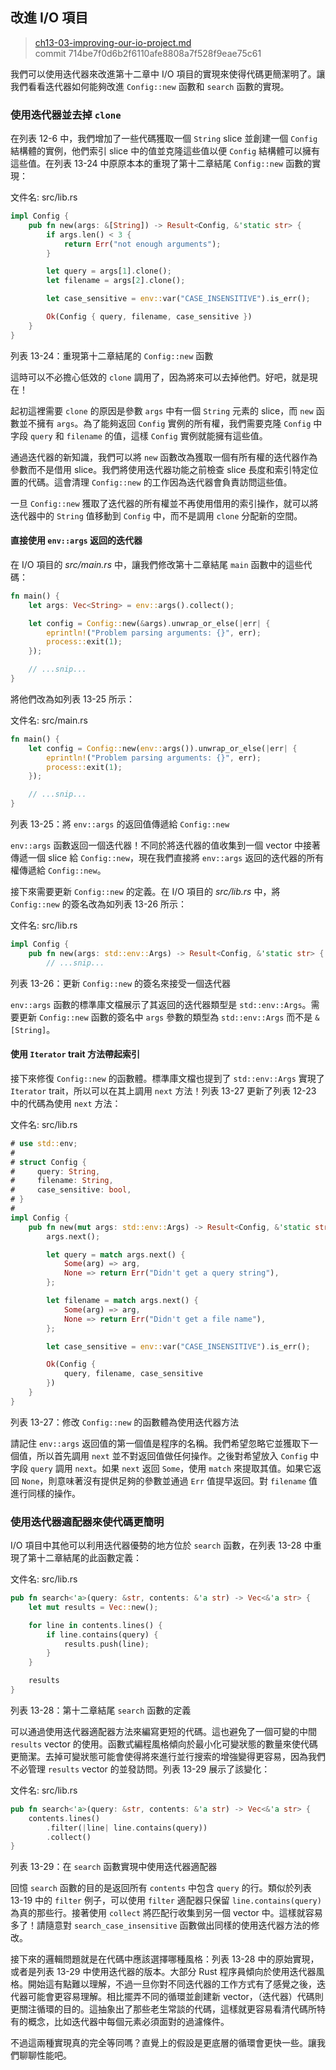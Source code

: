 ## 改進 I/O 項目

> [ch13-03-improving-our-io-project.md](https://github.com/rust-lang/book/blob/master/second-edition/src/ch13-03-improving-our-io-project.md)
> <br>
> commit 714be7f0d6b2f6110afe8808a7f528f9eae75c61

我們可以使用迭代器來改進第十二章中 I/O 項目的實現來使得代碼更簡潔明了。讓我們看看迭代器如何能夠改進 `Config::new` 函數和 `search` 函數的實現。

### 使用迭代器並去掉 `clone`

在列表 12-6 中，我們增加了一些代碼獲取一個 `String` slice 並創建一個 `Config` 結構體的實例，他們索引 slice 中的值並克隆這些值以便 `Config` 結構體可以擁有這些值。在列表 13-24 中原原本本的重現了第十二章結尾 `Config::new` 函數的實現：

<span class="filename">文件名: src/lib.rs</span>

```rust
impl Config {
    pub fn new(args: &[String]) -> Result<Config, &'static str> {
        if args.len() < 3 {
            return Err("not enough arguments");
        }

        let query = args[1].clone();
        let filename = args[2].clone();

        let case_sensitive = env::var("CASE_INSENSITIVE").is_err();

        Ok(Config { query, filename, case_sensitive })
    }
}
```

<span class="caption">列表 13-24：重現第十二章結尾的 `Config::new` 函數</span>

這時可以不必擔心低效的 `clone` 調用了，因為將來可以去掉他們。好吧，就是現在！

起初這裡需要 `clone` 的原因是參數 `args` 中有一個 `String` 元素的 slice，而 `new` 函數並不擁有 `args`。為了能夠返回 `Config` 實例的所有權，我們需要克隆 `Config` 中字段 `query` 和 `filename` 的值，這樣 `Config` 實例就能擁有這些值。

通過迭代器的新知識，我們可以將 `new` 函數改為獲取一個有所有權的迭代器作為參數而不是借用 slice。我們將使用迭代器功能之前檢查 slice 長度和索引特定位置的代碼。這會清理 `Config::new` 的工作因為迭代器會負責訪問這些值。

一旦 `Config::new` 獲取了迭代器的所有權並不再使用借用的索引操作，就可以將迭代器中的 `String` 值移動到 `Config` 中，而不是調用 `clone` 分配新的空間。

#### 直接使用 `env::args` 返回的迭代器

在 I/O 項目的 *src/main.rs* 中，讓我們修改第十二章結尾 `main` 函數中的這些代碼：

```rust
fn main() {
    let args: Vec<String> = env::args().collect();

    let config = Config::new(&args).unwrap_or_else(|err| {
        eprintln!("Problem parsing arguments: {}", err);
        process::exit(1);
    });

    // ...snip...
}
```

將他們改為如列表 13-25 所示：

<span class="filename">文件名: src/main.rs</span>

```rust
fn main() {
    let config = Config::new(env::args()).unwrap_or_else(|err| {
        eprintln!("Problem parsing arguments: {}", err);
        process::exit(1);
    });

    // ...snip...
}
```

<span class="caption">列表 13-25：將 `env::args` 的返回值傳遞給 `Config::new`</span>

`env::args` 函數返回一個迭代器！不同於將迭代器的值收集到一個 vector 中接著傳遞一個 slice 給 `Config::new`，現在我們直接將 `env::args` 返回的迭代器的所有權傳遞給 `Config::new`。

接下來需要更新 `Config::new` 的定義。在 I/O 項目的 *src/lib.rs* 中，將 `Config::new` 的簽名改為如列表 13-26 所示：

<span class="filename">文件名: src/lib.rs</span>

```rust
impl Config {
    pub fn new(args: std::env::Args) -> Result<Config, &'static str> {
        // ...snip...
```

<span class="caption">列表 13-26：更新 `Config::new` 的簽名來接受一個迭代器</span>

`env::args` 函數的標準庫文檔展示了其返回的迭代器類型是 `std::env::Args`。需要更新 `Config::new` 函數的簽名中 `args` 參數的類型為 `std::env::Args` 而不是 `&[String]`。

#### 使用 `Iterator` trait 方法帶起索引

接下來修復 `Config::new` 的函數體。標準庫文檔也提到了 `std::env::Args` 實現了 `Iterator` trait，所以可以在其上調用 `next` 方法！列表 13-27 更新了列表 12-23 中的代碼為使用 `next` 方法：

<span class="filename">文件名: src/lib.rs</span>

```rust
# use std::env;
#
# struct Config {
#     query: String,
#     filename: String,
#     case_sensitive: bool,
# }
#
impl Config {
    pub fn new(mut args: std::env::Args) -> Result<Config, &'static str> {
    	args.next();

        let query = match args.next() {
            Some(arg) => arg,
            None => return Err("Didn't get a query string"),
        };

        let filename = match args.next() {
            Some(arg) => arg,
            None => return Err("Didn't get a file name"),
        };

        let case_sensitive = env::var("CASE_INSENSITIVE").is_err();

        Ok(Config {
            query, filename, case_sensitive
        })
    }
}
```

<span class="caption">列表 13-27：修改 `Config::new` 的函數體為使用迭代器方法</span>

請記住 `env::args` 返回值的第一個值是程序的名稱。我們希望忽略它並獲取下一個值，所以首先調用 `next` 並不對返回值做任何操作。之後對希望放入 `Config` 中字段 `query` 調用 `next`。如果 `next` 返回 `Some`，使用 `match` 來提取其值。如果它返回 `None`，則意味著沒有提供足夠的參數並通過 `Err` 值提早返回。對 `filename` 值進行同樣的操作。

### 使用迭代器適配器來使代碼更簡明

I/O 項目中其他可以利用迭代器優勢的地方位於 `search` 函數，在列表 13-28 中重現了第十二章結尾的此函數定義：

<span class="filename">文件名: src/lib.rs</span>

```rust
pub fn search<'a>(query: &str, contents: &'a str) -> Vec<&'a str> {
    let mut results = Vec::new();

    for line in contents.lines() {
        if line.contains(query) {
            results.push(line);
        }
    }

    results
}
```

<span class="caption">列表 13-28：第十二章結尾 `search` 函數的定義</span>

可以通過使用迭代器適配器方法來編寫更短的代碼。這也避免了一個可變的中間 `results` vector 的使用。函數式編程風格傾向於最小化可變狀態的數量來使代碼更簡潔。去掉可變狀態可能會使得將來進行並行搜索的增強變得更容易，因為我們不必管理 `results` vector 的並發訪問。列表 13-29 展示了該變化：

<span class="filename">文件名: src/lib.rs</span>

```rust
pub fn search<'a>(query: &str, contents: &'a str) -> Vec<&'a str> {
    contents.lines()
        .filter(|line| line.contains(query))
        .collect()
}
```

<span class="caption">列表 13-29：在 `search` 函數實現中使用迭代器適配器</span>

回憶 `search` 函數的目的是返回所有 `contents` 中包含 `query` 的行。類似於列表 13-19 中的 `filter` 例子，可以使用 `filter` 適配器只保留 `line.contains(query)` 為真的那些行。接著使用 `collect` 將匹配行收集到另一個 vector 中。這樣就容易多了！請隨意對 `search_case_insensitive` 函數做出同樣的使用迭代器方法的修改。

接下來的邏輯問題就是在代碼中應該選擇哪種風格：列表 13-28 中的原始實現，或者是列表 13-29 中使用迭代器的版本。大部分 Rust 程序員傾向於使用迭代器風格。開始這有點難以理解，不過一旦你對不同迭代器的工作方式有了感覺之後，迭代器可能會更容易理解。相比擺弄不同的循環並創建新 vector，（迭代器）代碼則更關注循環的目的。這抽象出了那些老生常談的代碼，這樣就更容易看清代碼所特有的概念，比如迭代器中每個元素必須面對的過濾條件。

不過這兩種實現真的完全等同嗎？直覺上的假設是更底層的循環會更快一些。讓我們聊聊性能吧。